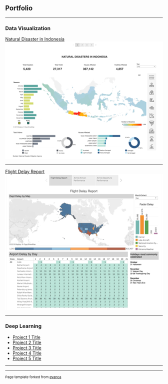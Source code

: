 ## Portfolio

---

### Data Visualization 

[Natural Disaster in Indonesia](https://public.tableau.com/profile/indra.falah#!/vizhome/Bencanav2_0/NaturalDisasterinIndonesia)
<img src="images/natural_disaster.jpg?raw=true"/>

---
[Flight Delay Report](https://public.tableau.com/profile/wildan.putra#!/vizhome/FlightDelayReportQ4USA/Story1)
<img src="images/flight_delay.jpg?raw=true"/>

---

### Deep Learning

- [Project 1 Title](http://example.com/)
- [Project 2 Title](http://example.com/)
- [Project 3 Title](http://example.com/)
- [Project 4 Title](http://example.com/)
- [Project 5 Title](http://example.com/)

---




---
<p style="font-size:11px">Page template forked from <a href="https://github.com/evanca/quick-portfolio">evanca</a></p>
<!-- Remove above link if you don't want to attibute -->
